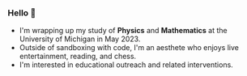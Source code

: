 ### Hello 👋
- I'm wrapping up my study of **Physics** and **Mathematics** at the University of Michigan in May 2023.
- Outside of sandboxing with code, I'm an aesthete who enjoys live entertainment, reading, and chess.
- I'm interested in educational outreach and related interventions.
